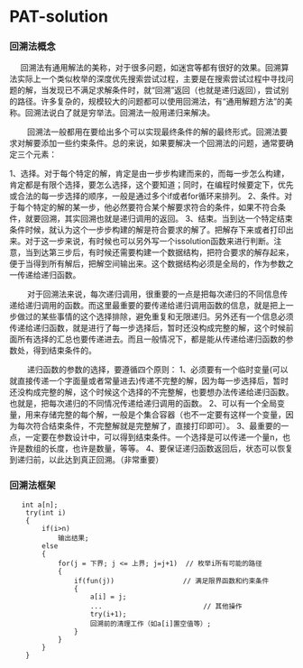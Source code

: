 # PAT-solution
### 回溯法概念
     回溯法有通用解法的美称，对于很多问题，如迷宫等都有很好的效果。回溯算法实际上一个类似枚举的深度优先搜索尝试过程，主要是在搜索尝试过程中寻找问题的解，当发现已不满足求解条件时，就“回溯”返回（也就是递归返回），尝试别的路径。许多复杂的，规模较大的问题都可以使用回溯法，有“通用解题方法”的美称。回溯法说白了就是穷举法。回溯法一般用递归来解决。

        回溯法一般都用在要给出多个可以实现最终条件的解的最终形式。回溯法要求对解要添加一些约束条件。总的来说，如果要解决一个回溯法的问题，通常要确定三个元素：

1、选择。对于每个特定的解，肯定是由一步步构建而来的，而每一步怎么构建，肯定都是有限个选择，要怎么选择，这个要知道；同时，在编程时候要定下，优先或合法的每一步选择的顺序，一般是通过多个if或者for循环来排列。
2、条件。对于每个特定的解的某一步，他必然要符合某个解要求符合的条件，如果不符合条件，就要回溯，其实回溯也就是递归调用的返回。
3、结束。当到达一个特定结束条件时候，就认为这个一步步构建的解是符合要求的解了。把解存下来或者打印出来。对于这一步来说，有时候也可以另外写一个issolution函数来进行判断。注意，当到达第三步后，有时候还需要构建一个数据结构，把符合要求的解存起来，便于当得到所有解后，把解空间输出来。这个数据结构必须是全局的，作为参数之一传递给递归函数。


        对于回溯法来说，每次递归调用，很重要的一点是把每次递归的不同信息传递给递归调用的函数。而这里最重要的要传递给递归调用函数的信息，就是把上一步做过的某些事情的这个选择排除，避免重复和无限递归。另外还有一个信息必须传递给递归函数，就是进行了每一步选择后，暂时还没构成完整的解，这个时候前面所有选择的汇总也要传递进去。而且一般情况下，都是能从传递给递归函数的参数处，得到结束条件的。

        递归函数的参数的选择，要遵循四个原则：
1、必须要有一个临时变量(可以就直接传递一个字面量或者常量进去)传递不完整的解，因为每一步选择后，暂时还没构成完整的解，这个时候这个选择的不完整解，也要想办法传递给递归函数。也就是，把每次递归的不同情况传递给递归调用的函数。
2、可以有一个全局变量，用来存储完整的每个解，一般是个集合容器（也不一定要有这样一个变量，因为每次符合结束条件，不完整解就是完整解了，直接打印即可）。
3、最重要的一点，一定要在参数设计中，可以得到结束条件。一个选择是可以传递一个量n，也许是数组的长度，也许是数量，等等。
4、要保证递归函数返回后，状态可以恢复到递归前，以此达到真正回溯。（非常重要）

### 回溯法框架
```
   int a[n];
    try(int i)
    {
        if(i>n)
            输出结果;
        else
        {
            for(j = 下界; j <= 上界; j=j+1)  // 枚举i所有可能的路径
            {
                if(fun(j))                 // 满足限界函数和约束条件
                {
                    a[i] = j;
                    ...                         // 其他操作
                    try(i+1);
                    回溯前的清理工作（如a[i]置空值等）;
                }
            }
        }
    }
```